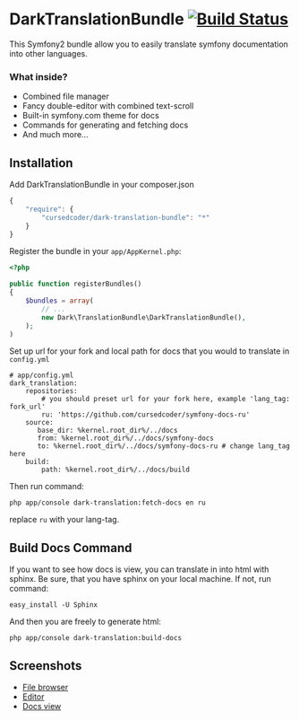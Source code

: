# DarkTranslationBundle [![Build Status](https://secure.travis-ci.org/cursedcoder/DarkTranslationBundle.png?branch=master)](http://travis-ci.org/cursedcoder/DarkTranslationBundle)

This Symfony2 bundle allow you to easily translate symfony documentation into other languages.

### What inside?

* Combined file manager
* Fancy double-editor with combined text-scroll
* Built-in symfony.com theme for docs
* Commands for generating and fetching docs
* And much more…

## Installation

Add DarkTranslationBundle in your composer.json

```js
{
    "require": {
        "cursedcoder/dark-translation-bundle": "*"
    }
}
```

Register the bundle in your `app/AppKernel.php`:

```php
<?php

public function registerBundles()
{
    $bundles = array(
        // ...
        new Dark\TranslationBundle\DarkTranslationBundle(),
    );
)
```

Set up url for your fork and local path for docs that you would to translate in ``config.yml``

```jinja
# app/config.yml
dark_translation:
    repositories:
        # you should preset url for your fork here, example 'lang_tag: fork_url'
        ru: 'https://github.com/cursedcoder/symfony-docs-ru'
    source:
       base_dir: %kernel.root_dir%/../docs
       from: %kernel.root_dir%/../docs/symfony-docs
       to: %kernel.root_dir%/../docs/symfony-docs-ru # change lang_tag here
    build:
        path: %kernel.root_dir%/../docs/build
```

Then run command:

    php app/console dark-translation:fetch-docs en ru

replace ``ru`` with your lang-tag.

## Build Docs Command
If you want to see how docs is view, you can translate in into html with sphinx.
Be sure, that you have sphinx on your local machine. If not, run command:

    easy_install -U Sphinx

And then you are freely to generate html:

    php app/console dark-translation:build-docs

## Screenshots

* [File browser](http://puu.sh/tvu3.jpg)
* [Editor](http://puu.sh/tvuD.jpg)
* [Docs view](http://puu.sh/tvv8.jpg)